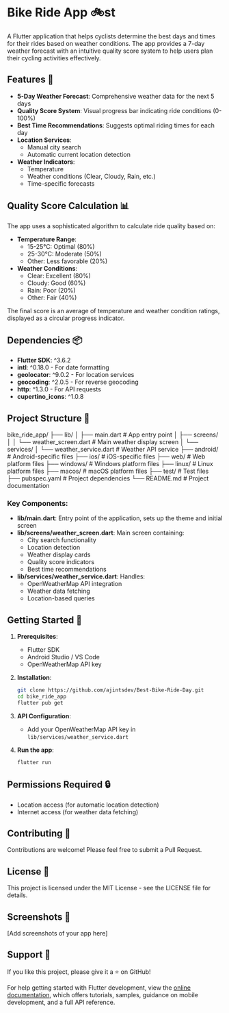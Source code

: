 # Bike Ride App 🚲st

A Flutter application that helps cyclists determine the best days and times for their rides based on weather conditions. The app provides a 7-day weather forecast with an intuitive quality score system to help users plan their cycling activities effectively.

## Features 🌟

- **5-Day Weather Forecast**: Comprehensive weather data for the next 5 days
- **Quality Score System**: Visual progress bar indicating ride conditions (0-100%)
- **Best Time Recommendations**: Suggests optimal riding times for each day
- **Location Services**: 
  - Manual city search
  - Automatic current location detection
- **Weather Indicators**:
  - Temperature
  - Weather conditions (Clear, Cloudy, Rain, etc.)
  - Time-specific forecasts

## Quality Score Calculation 📊

The app uses a sophisticated algorithm to calculate ride quality based on:

- **Temperature Range**:
  - 15-25°C: Optimal (80%)
  - 25-30°C: Moderate (50%)
  - Other: Less favorable (20%)
- **Weather Conditions**:
  - Clear: Excellent (80%)
  - Cloudy: Good (60%)
  - Rain: Poor (20%)
  - Other: Fair (40%)

The final score is an average of temperature and weather condition ratings, displayed as a circular progress indicator.

## Dependencies 📦

- **Flutter SDK**: ^3.6.2
- **intl**: ^0.18.0 - For date formatting
- **geolocator**: ^9.0.2 - For location services
- **geocoding**: ^2.0.5 - For reverse geocoding
- **http**: ^1.3.0 - For API requests
- **cupertino_icons**: ^1.0.8

## Project Structure 📁

bike_ride_app/
├── lib/
│ ├── main.dart # App entry point
│ ├── screens/
│ │ └── weather_screen.dart # Main weather display screen
│ └── services/
│ └── weather_service.dart # Weather API service
├── android/ # Android-specific files
├── ios/ # iOS-specific files
├── web/ # Web platform files
├── windows/ # Windows platform files
├── linux/ # Linux platform files
├── macos/ # macOS platform files
├── test/ # Test files
├── pubspec.yaml # Project dependencies
└── README.md # Project documentation

### Key Components:

- **lib/main.dart**: Entry point of the application, sets up the theme and initial screen
- **lib/screens/weather_screen.dart**: Main screen containing:
  - City search functionality
  - Location detection
  - Weather display cards
  - Quality score indicators
  - Best time recommendations
- **lib/services/weather_service.dart**: Handles:
  - OpenWeatherMap API integration
  - Weather data fetching
  - Location-based queries

## Getting Started 🚀

1. **Prerequisites**:
   - Flutter SDK
   - Android Studio / VS Code
   - OpenWeatherMap API key

2. **Installation**:
   ```bash
   git clone https://github.com/ajintsdev/Best-Bike-Ride-Day.git
   cd bike_ride_app
   flutter pub get
   ```

3. **API Configuration**:
   - Add your OpenWeatherMap API key in `lib/services/weather_service.dart`

4. **Run the app**:
   ```bash
   flutter run
   ```

## Permissions Required 🔒

- Location access (for automatic location detection)
- Internet access (for weather data fetching)

## Contributing 🤝

Contributions are welcome! Please feel free to submit a Pull Request.

## License 📄

This project is licensed under the MIT License - see the LICENSE file for details.

## Screenshots 📱

[Add screenshots of your app here]

## Support 💪

If you like this project, please give it a ⭐️ on GitHub!

For help getting started with Flutter development, view the
[online documentation](https://docs.flutter.dev/), which offers tutorials,
samples, guidance on mobile development, and a full API reference.
